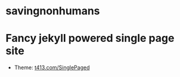 # savingnonhumans

Fancy jekyll powered single page site
======================

- Theme: [t413.com/SinglePaged](http://t413.com/SinglePaged)
